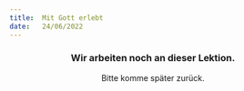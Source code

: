 ```yaml
---
title:  Mit Gott erlebt
date:   24/06/2022
---
```


### <center>Wir arbeiten noch an dieser Lektion.</center>
<center>Bitte komme später zurück.</center>